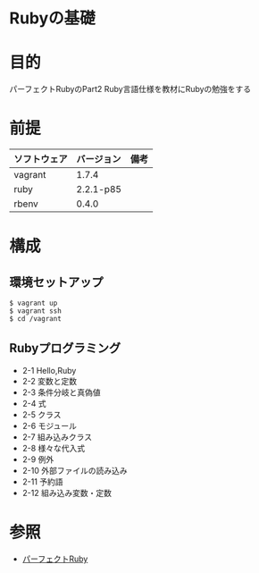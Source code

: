 Rubyの基礎
===================

# 目的 #
パーフェクトRubyのPart2 Ruby言語仕様を教材にRubyの勉強をする

# 前提 #
| ソフトウェア   | バージョン   | 備考        |
|:---------------|:-------------|:------------|
| vagrant        |1.7.4    |             |
| ruby           |2.2.1-p85    |             |
| rbenv          |0.4.0        |             |


# 構成 #
## 環境セットアップ

    $ vagrant up
    $ vagrant ssh
    $ cd /vagrant
    
## Rubyプログラミング
+ 2-1 Hello,Ruby
+ 2-2 変数と定数
+ 2-3 条件分岐と真偽値
+ 2-4 式
+ 2-5 クラス
+ 2-6 モジュール
+ 2-7 組み込みクラス
+ 2-8 様々な代入式
+ 2-9 例外
+ 2-10 外部ファイルの読み込み
+ 2-11 予約語
+ 2-12 組み込み変数・定数

# 参照 #

+ [パーフェクトRuby](http://www.amazon.co.jp/%E3%83%91%E3%83%BC%E3%83%95%E3%82%A7%E3%82%AF%E3%83%88Ruby-PERFECT-SERIES-6-Ruby%E3%82%B5%E3%83%9D%E3%83%BC%E3%82%BF%E3%83%BC%E3%82%BA/dp/4774158798)

